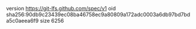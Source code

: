 version https://git-lfs.github.com/spec/v1
oid sha256:90db9c23439ec08ba46758ec9a80809a172adc0003a6db97bd7bda5c0aeea6f9
size 6256

